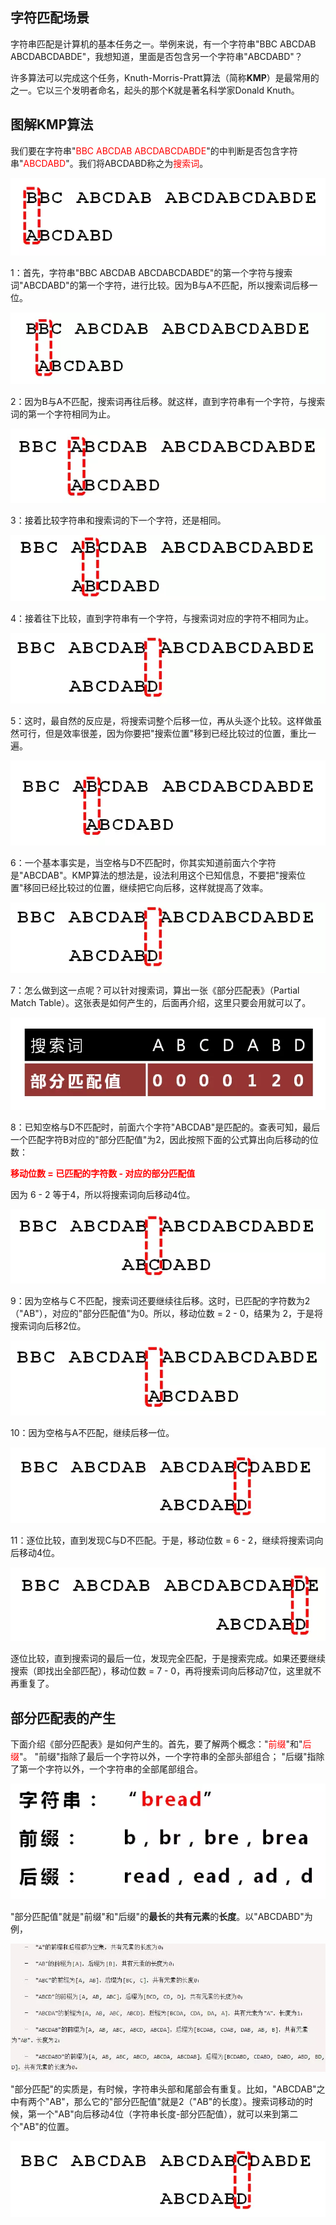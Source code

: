 ## 字符匹配场景

字符串匹配是计算机的基本任务之一。举例来说，有一个字符串"BBC ABCDAB ABCDABCDABDE"，我想知道，里面是否包含另一个字符串"ABCDABD"？

许多算法可以完成这个任务，Knuth-Morris-Pratt算法（简称**KMP**）是最常用的之一。它以三个发明者命名，起头的那个K就是著名科学家Donald Knuth。

## 图解KMP算法

我们要在字符串"<font color=red>BBC ABCDAB ABCDABCDABDE</font>"的中判断是否包含字符串"<font color=red>ABCDABD</font>"。我们将ABCDABD称之为<font color=red>搜索词</font>。

![](./images/kmp_1.webp)

1：首先，字符串"BBC ABCDAB ABCDABCDABDE"的第一个字符与搜索词"ABCDABD"的第一个字符，进行比较。因为B与A不匹配，所以搜索词后移一位。

![](./images/kmp_2.webp)

2：因为B与A不匹配，搜索词再往后移。就这样，直到字符串有一个字符，与搜索词的第一个字符相同为止。

![](./images/kmp_3.webp)

3：接着比较字符串和搜索词的下一个字符，还是相同。

![](./images/kmp_4.webp)

4：接着往下比较，直到字符串有一个字符，与搜索词对应的字符不相同为止。

![](./images/kmp_5.webp)

5：这时，最自然的反应是，将搜索词整个后移一位，再从头逐个比较。这样做虽然可行，但是效率很差，因为你要把"搜索位置"移到已经比较过的位置，重比一遍。

![](./images/kmp_6.webp)

6：一个基本事实是，当空格与D不匹配时，你其实知道前面六个字符是"ABCDAB"。KMP算法的想法是，设法利用这个已知信息，不要把"搜索位置"移回已经比较过的位置，继续把它向后移，这样就提高了效率。

![](./images/kmp_5.webp)

7：怎么做到这一点呢？可以针对搜索词，算出一张《部分匹配表》（Partial Match Table）。这张表是如何产生的，后面再介绍，这里只要会用就可以了。

![](./images/kmp_7.webp)

8：已知空格与D不匹配时，前面六个字符"ABCDAB"是匹配的。查表可知，最后一个匹配字符B对应的"部分匹配值"为2，因此按照下面的公式算出向后移动的位数：

<font color=red>**移动位数 = 已匹配的字符数 - 对应的部分匹配值**</font>

因为 6 - 2 等于4，所以将搜索词向后移动4位。

![](./images/kmp_8.webp)

9：因为空格与Ｃ不匹配，搜索词还要继续往后移。这时，已匹配的字符数为2（"AB"），对应的"部分匹配值"为0。所以，移动位数 = 2 - 0，结果为 2，于是将搜索词向后移2位。

![](./images/kmp_9.webp)

10：因为空格与A不匹配，继续后移一位。

![](./images/kmp_10.webp)

11：逐位比较，直到发现C与D不匹配。于是，移动位数 = 6 - 2，继续将搜索词向后移动4位。

![](./images/kmp_11.webp)

逐位比较，直到搜索词的最后一位，发现完全匹配，于是搜索完成。如果还要继续搜索（即找出全部匹配），移动位数 = 7 - 0，再将搜索词向后移动7位，这里就不再重复了。

##  部分匹配表的产生

下面介绍《部分匹配表》是如何产生的。首先，要了解两个概念："<font color=red>前缀</font>"和"<font color=red>后缀</font>"。
"前缀"指除了最后一个字符以外，一个字符串的全部头部组合；
"后缀"指除了第一个字符以外，一个字符串的全部尾部组合。

![](./images/kmp_12.webp)

"部分匹配值"就是"前缀"和"后缀"的**最长**的**共有元素**的**长度**。以"ABCDABD"为例，

![](./images/kmp_13.webp)

"部分匹配"的实质是，有时候，字符串头部和尾部会有重复。比如，"ABCDAB"之中有两个"AB"，那么它的"部分匹配值"就是2（"AB"的长度）。搜索词移动的时候，第一个"AB"向后移动4位（字符串长度-部分匹配值），就可以来到第二个"AB"的位置。

![](./images/kmp_14.webp)